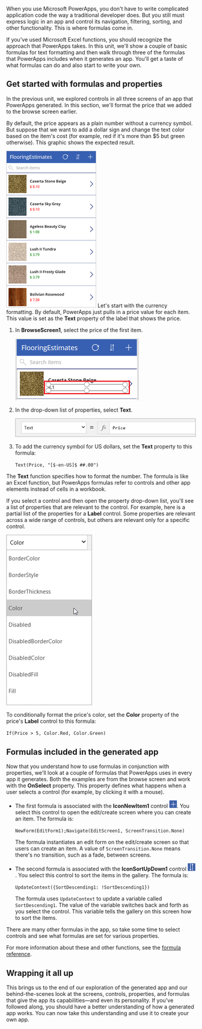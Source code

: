 When you use Microsoft PowerApps, you don't have to write complicated application code the way a traditional developer does. But you still must express logic in an app and control its navigation, filtering, sorting, and other functionality. This is where formulas come in.

If you've used Microsoft Excel functions, you should recognize the approach that PowerApps takes. In this unit, we'll show a couple of basic formulas for text formatting and then walk through three of the formulas that PowerApps includes when it generates an app. You'll get a taste of what formulas can do and also start to write your own.

## Get started with formulas and properties
In the previous unit, we explored controls in all three screens of an app that PowerApps generated. In this section, we'll format the price that we added to the browse screen earlier.

By default, the price appears as a plain number without a currency symbol. But suppose that we want to add a dollar sign and change the text color based on the item's cost (for example, red if it's more than $5 but green otherwise). This graphic shows the expected result.

![Text formatting for color and currency](../media/conditional-format.png)
Let's start with the currency formatting. By default, PowerApps just pulls in a price value for each item. This value is set as the **Text** property of the label that shows the price.


1. In **BrowseScreen1**, select the price of the first item.

    ![Select price](../media/select-price.png)

1. In the drop-down list of properties, select **Text**.

    ![Price formatting](../media/powerapps-formulas1.png)

1. To add the currency symbol for US dollars, set the **Text** property to this formula:

    `Text(Price, "[$-en-US]$ ##.00")`

The **Text** function specifies how to format the number. The formula is like an Excel function, but PowerApps formulas refer to controls and other app elements instead of cells in a workbook.

If you select a control and then open the property drop-down list, you'll see a list of properties that are relevant to the control. For example, here is a partial list of the properties for a **Label** control. Some properties are relevant across a wide range of controls, but others are relevant only for a specific control.

![Setting properties](../media/powerapps-formulas4.png)

To conditionally format the price's color, set the **Color** property of the price's **Label** control to this formula:

`If(Price > 5, Color.Red, Color.Green)`

## Formulas included in the generated app
Now that you understand how to use formulas in conjunction with properties, we'll look at a couple of formulas that PowerApps uses in every app it generates. Both the examples are from the browse screen and work with the **OnSelect** property. This property defines what happens when a user selects a control (for example, by clicking it with a mouse).

* The first formula is associated with the **IconNewItem1** control ![New item icon](../media/powerapps-icon-add-item.png). You select this control to open the edit/create screen where you can create an item. The formula is:

    `NewForm(EditForm1);Navigate(EditScreen1, ScreenTransition.None)`

    The formula instantiates an edit form on the edit/create screen so that users can create an item. A value of `ScreenTransition.None` means there's no transition, such as a fade, between screens.

* The second formula is associated with the **IconSortUpDown1** control ![Sort gallery icon](../media/powerapps-icon-sort.png). You select this control to sort the items in the gallery. The formula is:

    `UpdateContext({SortDescending1: !SortDescending1})`

    The formula uses `UpdateContext` to update a variable called `SortDescending1`. The value of the variable switches back and forth as you select the control. This variable tells the gallery on this screen how to sort the items.

There are many other formulas in the app, so take some time to select controls and see what formulas are set for various properties.

For more information about these and other functions, see the [formula reference](https://docs.microsoft.com/powerapps/maker/canvas-apps/formula-reference).

## Wrapping it all up
This brings us to the end of our exploration of the generated app and our behind-the-scenes look at the screens, controls, properties, and formulas that give the app its capabilities—and even its personality. If you've followed along, you should have a better understanding of how a generated app works. You can now take this understanding and use it to create your own app.